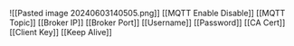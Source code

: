 ![[Pasted image 20240603140505.png]]
[[MQTT Enable Disable]]
[[MQTT Topic]]
[[Broker IP]]
[[Broker Port]]
[[Username]]
[[Password]]
[[CA Cert]]
[[Client Key]]
[[Keep Alive]]
